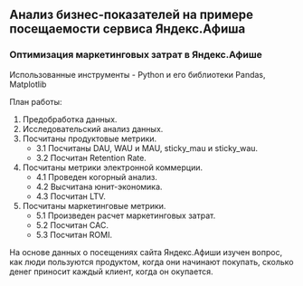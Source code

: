 ##  Анализ бизнес-показателей на примере посещаемости сервиса Яндекс.Афиша
 ### Оптимизация маркетинговых затрат в Яндекс.Афише  
  
  Использованные инструменты - Python и его библиотеки Pandas, Matplotlib  
  
   План работы:  
   1. Предобработка данных.
   2. Исследовательский анализ данных.
   3. Посчитаны продуктовые метрики.   
      - 3.1 Посчитаны DAU, WAU и MAU, sticky_mau и sticky_wau. 
      - 3.2 Посчитан Retention Rate.
   4. Посчитаны метрики электронной коммерции. 
      - 4.1 Проведен когорный анализ. 
      - 4.2 Высчитана юнит-экономика. 
      - 4.3 Посчитан LTV.
   5. Посчитаны маркетинговые метрики. 
      - 5.1 Произведен расчет маркетинговых затрат. 
      - 5.2 Посчитан САС. 
      - 5.3 Посчитан ROMI. 
    
   На основе данных о посещениях сайта Яндекс.Афиши изучен вопрос, 
   как люди пользуются продуктом, когда они начинают покупать, сколько денег приносит каждый клиент, когда он окупается.
